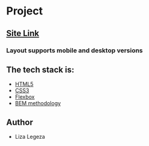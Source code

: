 # Project

## [Site Link]()

### Layout supports mobile and desktop versions

## The tech stack is:

- [HTML5](https://en.wikipedia.org/wiki/HTML5)
- [CSS3](https://en.wikipedia.org/wiki/CSS)
- [Flexbox](https://en.wikipedia.org/wiki/CSS_Flexible_Box_Layout)
- [BEM methodology](https://en.bem.info/methodology/)

## Author

- Liza Legeza
